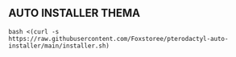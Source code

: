 
## AUTO INSTALLER THEMA

```
bash <(curl -s https://raw.githubusercontent.com/Foxstoree/pterodactyl-auto-installer/main/installer.sh)
```
